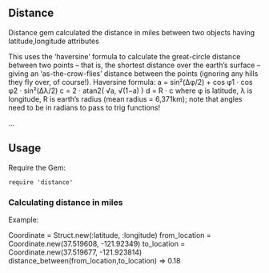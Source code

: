 ## Distance

Distance gem calculated the distance in miles between two objects having latitude,longitude attributes

This uses the ‘haversine’ formula to calculate the great-circle distance between two points – that is, the shortest distance over the earth’s surface – giving an ‘as-the-crow-flies’ distance between the points (ignoring any hills they fly over, of course!).
Haversine
formula: 	a = sin²(Δφ/2) + cos φ1 ⋅ cos φ2 ⋅ sin²(Δλ/2)
c = 2 ⋅ atan2( √a, √(1−a) )
d = R ⋅ c
where 	φ is latitude, λ is longitude, R is earth’s radius (mean radius = 6,371km);
note that angles need to be in radians to pass to trig functions!

…

## Usage

Require the Gem:

    require 'distance'

### Calculating distance in miles

  Example:

  Coordinate = Struct.new(:latitude, :longitude)
  from_location = Coordinate.new(37.519608,  -121.92349)
  to_location =  Coordinate.new(37.519677, -121.923814)
  distance_between(from_location,to_location) => 0.18
